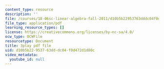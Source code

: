 ```yaml
---
content_type: resource
description: ''
file: /courses/18-06sc-linear-algebra-fall-2011/d10b5b22953763dddc04f0d472d1d80c_VqP2tREMvt0.pdf
file_type: application/pdf
learning_resource_types: []
license: https://creativecommons.org/licenses/by-nc-sa/4.0/
ocw_type: OCWFile
resourcetype: Document
title: 3play pdf file
uid: d10b5b22-9537-63dd-dc04-f0d472d1d80c
video_metadata:
  youtube_id: null
---
```

